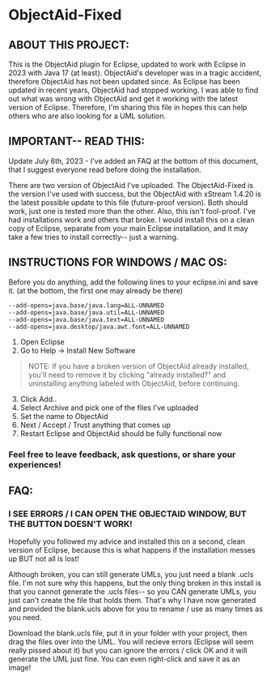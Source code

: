 # ObjectAid-Fixed

## ABOUT THIS PROJECT:

This is the ObjectAid plugin for Eclipse, updated to work with Eclipse in 2023 with Java 17 (at least).
ObjectAid's developer was in a tragic accident, therefore ObjectAid has not been updated since. As Eclipse has been updated in recent years, ObjectAid had stopped working. I was able to find out what was wrong with ObjectAid and get it working with the latest version of Eclipse. Therefore, I'm sharing this file in hopes this can help others who are also looking for a UML solution.


## IMPORTANT-- READ THIS:

Update July 6th, 2023 - I've added an FAQ at the bottom of this document, that I suggest everyone read before doing the installation.

There are two version of ObjectAid I've uploaded. The ObjectAid-Fixed is the version I've used with success, but the ObjectAid with xStream 1.4.20 is the latest possible update to this file (future-proof version). Both should work, just one is tested more than the other.
Also, this isn't fool-proof. I've had installations work and others that broke. I would install this on a clean copy of Eclipse, separate from your main Eclipse installation, and it may take a few tries to install correctly-- just a warning.


## INSTRUCTIONS FOR WINDOWS / MAC OS:

Before you do anything, add the following lines to your eclipse.ini and save it.
(at the bottom, the first one may already be there)
```
--add-opens=java.base/java.lang=ALL-UNNAMED  
--add-opens=java.base/java.util=ALL-UNNAMED  
--add-opens=java.base/java.text=ALL-UNNAMED  
--add-opens=java.desktop/java.awt.font=ALL-UNNAMED
```

1. Open Eclipse
2. Go to Help -> Install New Software

> NOTE: If you have a broken version of ObjectAid already installed, you'll need to remove it by clicking "already installed?" and uninstalling anything labeled with ObjectAid, before continuing.

3. Click Add..
4. Select Archive and pick one of the files I've uploaded
5. Set the name to ObjectAid
6. Next / Accept / Trust anything that comes up
7. Restart Eclipse and ObjectAid should be fully functional now

### Feel free to leave feedback, ask questions, or share your experiences!

## FAQ:

### I SEE ERRORS / I CAN OPEN THE OBJECTAID WINDOW, BUT THE BUTTON DOESN'T WORK!

Hopefully you followed my advice and installed this on a second, clean version of Eclipse, because this is what happens if the installation messes up BUT not all is lost! 

Although broken, you can still generate UMLs, you just need a blank .ucls file. I'm not sure why this happens, but the only thing broken in this install is that you cannot generate the .ucls files-- so you CAN generate UMLs, you just can't create the file that holds them. That's why I have now generated and provided the blank.ucls above for you to rename / use as many times as you need. 

Download the blank.ucls file, put it in your folder with your project, then drag the files over into the UML. You will recieve errors (Eclipse will seem really pissed about it) but you can ignore the errors / click OK and it will generate the UML just fine. You can even right-click and save it as an image!
